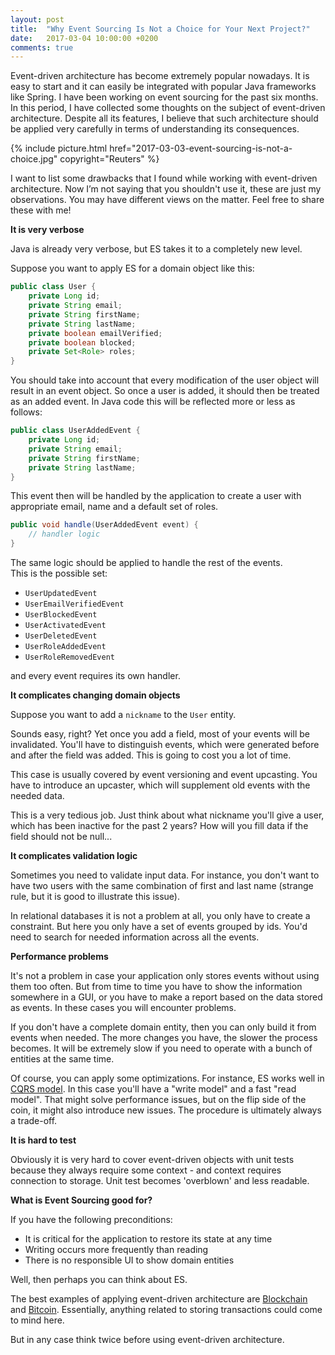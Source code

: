 ```yaml
---
layout: post
title:  "Why Event Sourcing Is Not a Choice for Your Next Project?"
date:   2017-03-04 10:00:00 +0200
comments: true
---
```

Event-driven architecture has become extremely popular nowadays. It is
easy to start and it can easily be integrated with popular Java frameworks 
like Spring. I have been working on event sourcing for the past six months. In this period,
I have collected some thoughts on the subject of event-driven architecture. 
Despite all its features, I believe that such architecture should be applied 
very carefully in terms of understanding its consequences. 

{% 
  include picture.html 
  href="2017-03-03-event-sourcing-is-not-a-choice.jpg" 
 copyright="Reuters"
%}

I want to list some drawbacks that I found while working with event-driven architecture. 
Now I’m not saying that you shouldn't use it, these are just my observations. 
You may have different views on the matter. Feel free to share these with me!

**It is very verbose**

Java is already very verbose, but ES takes it to a completely
new level. 

Suppose you want to apply ES for a domain object like this:
```java
public class User {
    private Long id;
    private String email;
    private String firstName;
    private String lastName;
    private boolean emailVerified;
    private boolean blocked;
    private Set<Role> roles;
}
```
You should take into account that every modification of the user object 
will result in an event object. So once a user is added, it should then be treated 
as an added event. In Java code this will be reflected more or less as follows:
```java
public class UserAddedEvent {
    private Long id;
    private String email;
    private String firstName;
    private String lastName;
}
```
This event then will be handled by the application to create a user
with appropriate email, name and a default set of roles.

```java
public void handle(UserAddedEvent event) {
    // handler logic
}
```
The same logic should be applied to handle the rest of the events.  
This is the possible set:

* `UserUpdatedEvent`
* `UserEmailVerifiedEvent`
* `UserBlockedEvent`
* `UserActivatedEvent`
* `UserDeletedEvent`
* `UserRoleAddedEvent`
* `UserRoleRemovedEvent`

and every event requires its own handler.

**It complicates changing domain objects**

Suppose you want to add a `nickname` to the `User` entity.

Sounds easy, right? Yet once you add a field, most of your events will be invalidated. 
You'll have to distinguish events, which were generated before and after the field was added. 
This is going to cost you a lot of time. 

This case is usually covered by event versioning and event upcasting. You 
have to introduce an upcaster, which will supplement old events with 
the needed data. 

This is a very tedious job. Just think about what nickname you'll give
a user, which has been inactive for the past 2 years? How will you fill data if
the field should not be null...

**It complicates validation logic**

Sometimes you need to validate input data. For instance, you don't want
to have two users with the same combination of first and last name 
(strange rule, but it is good to illustrate this issue).

In relational databases it is not a problem at all, you only have to create 
a constraint. But here you only have a set of events grouped by ids. You'd need
to search for needed information across all the events.

**Performance problems**

It's not a problem in case your application only stores events without using them too often. 
But from time to time you have to show the information
somewhere in a GUI, or you have to make a report based on the data stored as events. 
In these cases you will encounter problems. 

If you don't have a complete domain entity, then you can only build it from events 
when needed. The more changes you have, the slower the process becomes. It will 
be extremely slow if you need to operate with a bunch of entities at the 
same time. 

Of course, you can apply some optimizations. For instance, ES works 
well in [CQRS model](https://martinfowler.com/bliki/CQRS.html). In this case
you'll have a "write model" and a fast "read model". That might solve performance issues,
but on the flip side of the coin, it might also introduce new issues. 
The procedure is ultimately always a trade-off. 

**It is hard to test**

Obviously it is very hard to cover event-driven objects with unit tests because
they always require some context - and context requires connection to storage.
Unit test becomes 'overblown' and less readable.


**What is Event Sourcing good for?**

If you have the following preconditions:

* It is critical for the application to restore its state at any time
* Writing occurs more frequently than reading
* There is no responsible UI to show domain entities

Well, then perhaps you can think about ES. 

The best examples of applying event-driven architecture are 
[Blockchain](https://en.wikipedia.org/wiki/Blockchain_(database)) and 
[Bitcoin](https://en.wikipedia.org/wiki/Bitcoin). Essentially, anything
related to storing transactions could come to mind here. 

But in any case think twice before using event-driven architecture.
